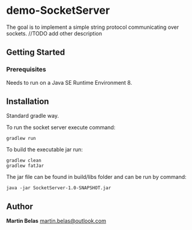 # demo-SocketServer

The goal is to implement a simple string protocol communicating over sockets.
//TODO add other description

## Getting Started

### Prerequisites
Needs to run on a Java SE Runtime Environment 8.

## Installation

Standard gradle way.

To run the socket server execute command:

```
gradlew run
```

To build the executable jar run:

```
gradlew clean
gradlew fatJar
```

The jar file can be found in build/libs folder and can be run by command:

```
java -jar SocketServer-1.0-SNAPSHOT.jar
```

## Author

**Martin Belas** <martin.belas@outlook.com>

